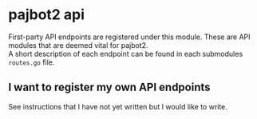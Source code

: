 # pajbot2 api
First-party API endpoints are registered under this module. These are API modules that are deemed vital for pajbot2.  
A short description of each endpoint can be found in each submodules `routes.go` file.

## I want to register my own API endpoints
See instructions that I have not yet written but I would like to write.
